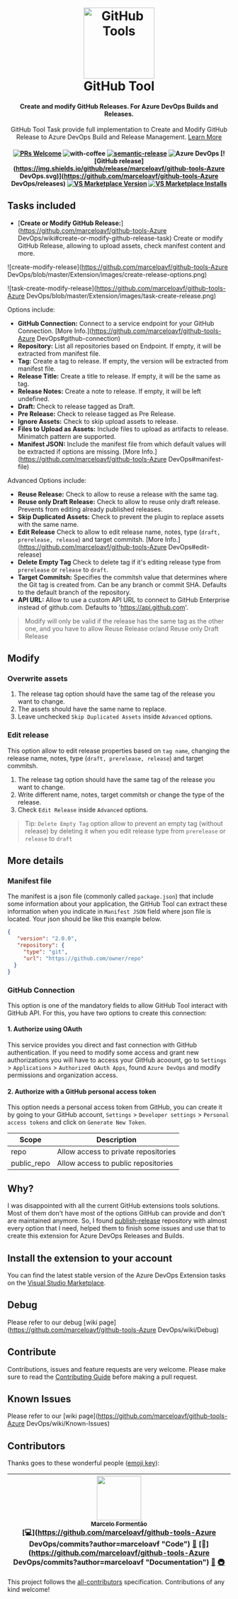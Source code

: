 <h1 align="center">
<a href="https://github.com/marceloavf/github-tools-Azure DevOps/"><img src="https://github.com/marceloavf/github-tools-Azure DevOps/blob/master/Extension/images/icon512.png" alt="GitHub Tools" width="160"></a>
<br>
GitHub Tool
<br>
</h1>
<h4 align="center">Create and modify GitHub Releases. For Azure DevOps Builds and Releases.</h4>
<p align="center">GitHub Tool Task provide full implementation to Create and Modify GitHub Release to Azure DevOps Build and Release Management. <a href="https://github.com/marceloavf/github-tools-Azure DevOps/wiki">Learn More</a>
</p>
<h4 align="center">

[![PRs Welcome](https://img.shields.io/badge/PRs-welcome-brightgreen.svg)](http://makeapullrequest.com) ![with-coffee](https://img.shields.io/badge/made%20with-%E2%98%95%EF%B8%8F%20coffee-yellow.svg) [![semantic-release](https://img.shields.io/badge/%20%20%F0%9F%93%A6%F0%9F%9A%80-semantic--release-e10079.svg)](https://github.com/semantic-release/semantic-release) 
![Azure DevOps](https://img.shields.io/vso/build/precisaosistemas/bdc79f70-6107-4e5b-9455-73bbd6bc0f22/115.svg) [![GitHub release](https://img.shields.io/github/release/marceloavf/github-tools-Azure DevOps.svg)](https://github.com/marceloavf/github-tools-Azure DevOps/releases) [![VS Marketplace Version](https://vsmarketplacebadge.apphb.com/version-short/marcelo-formentao.github-tools.svg)](https://marketplace.visualstudio.com/items?itemName=marcelo-formentao.github-tools) [![VS Marketplace Installs](https://vsmarketplacebadge.apphb.com/installs/marcelo-formentao.github-tools.svg)](https://marketplace.visualstudio.com/items?itemName=marcelo-formentao.github-tools)

</h4>

## Tasks included

- [**Create or Modify GitHub Release:**](https://github.com/marceloavf/github-tools-Azure DevOps/wiki#create-or-modify-github-release-task) Create or modify GitHub Release, allowing to upload assets, check manifest content and more.

![create-modify-release](https://github.com/marceloavf/github-tools-Azure DevOps/blob/master/Extension/images/create-release-options.png)

![task-create-modify-release](https://github.com/marceloavf/github-tools-Azure DevOps/blob/master/Extension/images/task-create-release.png)

Options include:

- **GitHub Connection:** Connect to a service endpoint for your GitHub Connection. [More Info.](https://github.com/marceloavf/github-tools-Azure DevOps#github-connection)
- **Repository:** List all repositories based on Endpoint. If empty, it will be extracted from manifest file.
- **Tag:** Create a tag to release. If empty, the version will be extracted from manifest file.
- **Release Title:** Create a title to release. If empty, it will be the same as tag.
- **Release Notes:** Create a note to release. If empty, it will be left undefined.
- **Draft:** Check to release tagged as Draft.
- **Pre Release:** Check to release tagged as Pre Release.
- **Ignore Assets:** Check to skip upload assets to release.
- **Files to Upload as Assets:** Include files to upload as artifacts to release. Minimatch pattern are supported.
- **Manifest JSON:** Include the manifest file from which default values will be extracted if options are missing. [More Info.](https://github.com/marceloavf/github-tools-Azure DevOps#manifest-file)

Advanced Options include:

- **Reuse Release:** Check to allow to reuse a release with the same tag.
- **Reuse only Draft Release:** Check to allow to reuse only draft release. Prevents from editing already published releases.
- **Skip Duplicated Assets:** Check to prevent the plugin to replace assets with the same name.
- **Edit Release** Check to allow to edit release name, notes, type (`draft, prerelease, release`) and target commitsh. [More Info.](https://github.com/marceloavf/github-tools-Azure DevOps#edit-release)
- **Delete Empty Tag** Check to delete tag if it's editing release type from `prerelease` or `release` to `draft`.
- **Target Commitsh:** Specifies the commitsh value that determines where the Git tag is created from. Can be any branch or commit SHA. Defaults to the default branch of the repository.
- **API URL:** Allow to use a custom API URL to connect to GitHub Enterprise instead of github.com. Defaults to 'https://api.github.com'.

> Modify will only be valid if the release has the same tag as the other one, and you have to allow Reuse Release or/and Reuse only Draft Release

## Modify

### Overwrite assets

1. The release tag option should have the same tag of the release you want to change.
2. The assets should have the same name to replace.
3. Leave unchecked `Skip Duplicated Assets` inside `Advanced` options.

### Edit release

This option allow to edit release properties based on `tag name`, changing the release name, notes, type (`draft, prerelease, release`) and target commitsh.

1. The release tag option should have the same tag of the release you want to change.
2. Write different name, notes, target commitsh or change the type of the release.
3. Check `Edit Release` inside `Advanced` options.

> Tip: `Delete Empty Tag` option allow to prevent an empty tag (without release) by deleting it when you edit release type from `prerelease` or `release` to `draft`

## More details

### Manifest file

The manifest is a json file (commonly called `package.json`) that include some information about your application, the GitHub Tool can extract these information when you indicate in `Manifest JSON` field where json file is located. Your json should be like this example below.

```json
{ 
   "version": "2.0.0", 
   "repository": { 
     "type": "git", 
     "url": "https://github.com/owner/repo" 
  } 
} 
```

### GitHub Connection

This option is one of the mandatory fields to allow GitHub Tool interact with GitHub API. For this, you have two options to create this connection:

#### 1. Authorize using OAuth

This service provides you direct and fast connection with GitHub authentication. If you need to modify some access and grant new authorizations you will have to access your GitHub acoount, go to `Settings` > `Applications` > `Authorized OAuth Apps`, found `Azure DevOps` and modify permissions and organization access.

#### 2. Authorize with a GitHub personal access token

This option needs a personal access token from GitHub, you can create it by going to your GitHub account, `Settings` > `Developer settings` > `Personal access tokens` and click on `Generate New Token`.

| Scope  | Description |
| ------------- | ------------- |
| repo  | Allow access to private repositories  |
| public_repo  | Allow access to public repositories  |

## Why?

I was disappointed with all the current GitHub extensions tools solutions. Most of them don't have most of the options GitHub can provide and don't are maintained anymore. So, I found [publish-release](https://github.com/remixz/publish-release) repository with almost every option that I need, helped them to finish some issues and use that to create this extension for Azure DevOps Releases and Builds.

## Install the extension to your account

You can find the latest stable version of the Azure DevOps Extension tasks on the [Visual Studio Marketplace](https://marketplace.visualstudio.com/items?itemName=marcelo-formentao.github-tools).

## Debug

Please refer to our debug [wiki page](https://github.com/marceloavf/github-tools-Azure DevOps/wiki/Debug)

## Contribute

Contributions, issues and feature requests are very welcome. Please make sure to read the [Contributing Guide](/CONTRIBUTING.md) before making a pull request.

## Known Issues

Please refer to our [wiki page](https://github.com/marceloavf/github-tools-Azure DevOps/wiki/Known-Issues)

## Contributors

Thanks goes to these wonderful people ([emoji key](https://github.com/kentcdodds/all-contributors#emoji-key)):

<!-- ALL-CONTRIBUTORS-LIST:START - Do not remove or modify this section -->
<!-- prettier-ignore -->
| [<img src="https://avatars3.githubusercontent.com/u/5435657?v=4" width="100px;"/><br /><sub><b>Marcelo Formentão</b></sub>](https://github.com/marceloavf)<br />[💻](https://github.com/marceloavf/github-tools-Azure DevOps/commits?author=marceloavf "Code") [🎨](#design-marceloavf "Design") [📖](https://github.com/marceloavf/github-tools-Azure DevOps/commits?author=marceloavf "Documentation") [🤔](#ideas-marceloavf "Ideas, Planning, & Feedback") [🚇](#infra-marceloavf "Infrastructure (Hosting, Build-Tools, etc)") |
| :---: |
<!-- ALL-CONTRIBUTORS-LIST:END -->

This project follows the [all-contributors](https://github.com/kentcdodds/all-contributors) specification. Contributions of any kind welcome!
